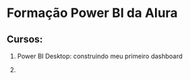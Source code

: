 # Formação Power BI da Alura

## Cursos:

1. Power BI Desktop: construindo meu primeiro dashboard

2. 
